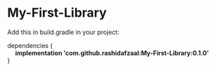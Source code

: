 # My-First-Library

Add this in build.gradle in your project:

dependencies {<br/>
  &emsp; <b>implementation 'com.github.rashidafzaal:My-First-Library:0.1.0'</b><br/>
}
